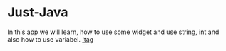 # Just-Java
In this app we will learn, how to use some widget and use string, int and also how to use variabel.
[!tag](https://github.com/Wan20/MyApps/blob/JustJava-1/JustJava.png)
